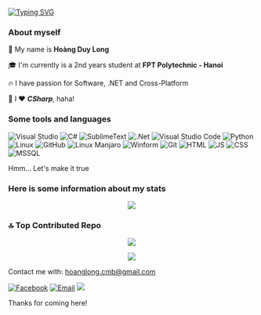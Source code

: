 [![Typing SVG](https://readme-typing-svg.demolab.com?font=Fira+Code&pause=1000&color=F72CC0&width=435&lines=Hi+there+%F0%9F%91%8B++Welcome+to+my+wall+!!!;I'm+Long%2C+nice+to+meet+you;You+can+see+more+information+below+%F0%9F%91%87)](https://git.io/typing-svg)


### About myself

👤 My name is **Hoàng Duy Long**

🎓 I'm currently is a 2nd years student at **FPT Polytechnic - Hanoi**

🔥 I have passion for Software, .NET and Cross-Platform

🙈 I ❤️ **_CSharp_**, haha!

### Some tools and languages

![Visual Studio](https://img.shields.io/badge/Visual%20Studio-76549A.svg?style=for-the-badge&logo=visual-studio&logoColor=while)
![C#](https://img.shields.io/badge/c%23-%23355764.svg?style=for-the-badge)
![SublimeText](https://img.shields.io/badge/sublimetext-1B2430.svg?style=for-the-badge&logo=sublimetext&logoColor=while)
![.Net](https://img.shields.io/badge/.NET-B2A4FF?style=for-the-badge)
![Visual Studio Code](https://img.shields.io/badge/Visual%20Studio%20Code-0078AA.svg?style=for-the-badge&logo=visual-studio-code&logoColor=while)
![Python](https://img.shields.io/badge/Python-%23495C83.svg?style=for-the-badge&logo=python&logoColor=%23F7DF1E)
![Linux](https://img.shields.io/badge/linux-164B60.svg?style=for-the-badge&logo=linux&logoColor=white)
![GitHub](https://img.shields.io/badge/github-%232C3639.svg?style=for-the-badge&logo=github&logoColor=white)
![Linux Manjaro](https://img.shields.io/badge/manjaro-%2353BF9D.svg?style=for-the-badge&logo=manjaro&logoColor=white)
![Winform](https://img.shields.io/badge/winform-%23FF7396.svg?style=for-the-badge&logo=windows&logoColor=white)
![Git](https://img.shields.io/badge/git-%23F77E21.svg?style=for-the-badge&logo=git&logoColor=white)
![HTML](https://img.shields.io/badge/html-FF6666.svg?style=for-the-badge&logo=html5&logoColor=white)
![JS](https://img.shields.io/badge/javascript-F0DB4F.svg?style=for-the-badge&logo=javascript&logoColor=323330)
![CSS](https://img.shields.io/badge/CSS-3C99DC.svg?style=for-the-badge&logo=css3&logoColor=white)
![MSSQL](https://img.shields.io/badge/MS%2DSQLServer-00758F.svg?style=for-the-badge&logo=microsoft-sql-server&logoColor=white)

Hmm... Let's make it true


### Here is some information about my stats
<p align="center">   
    <img src="https://github-readme-stats-sigma-five.vercel.app/api/top-langs/?username=hlk9&exclude_repo=&layout=compact&theme=dracula">
</p>

### 🔝 Top Contributed Repo
<p align="center">
    <img src="https://github-contributor-stats.vercel.app/api?username=hlk9&limit=5&theme=dracula&combine_all_yearly_contributions=true">    
</p>


<p align="center">
<img src="https://github-readme-streak-stats.herokuapp.com/?user=hlk9&theme=blueberry&fire=FF7396&ring=FF7396">    
</p>



Contact me with: hoanglong.cmb@gmail.com

[![Facebook](https://img.shields.io/badge/facebook-%230AA1DD.svg?style=for-the-badge)](https://facebook.com/hlong.cmb)
[![Email](https://img.shields.io/badge/email-%23B20600.svg?style=for-the-badge&logo=email)](mailto:hoanglong.cmb@gmail.com)
[![](https://visitcount.itsvg.in/api?id=hlk9&label=Profile%20Views&color=1&icon=5&pretty=true)](https://visitcount.itsvg.in)

Thanks for coming here!


<!--
**HLK9/HLK9** is a ✨ _special_ ✨ repository because its `README.md` (this file) appears on your GitHub profile.

Here are some ideas to get you started:

- 🔭 I’m currently working on ...
- 🌱 I’m currently learning ...
- 👯 I’m looking to collaborate on ...
- 🤔 I’m looking for help with ...
- 💬 Ask me about ...
- 📫 How to reach me: ...
- 😄 Pronouns: ...
- ⚡ Fun fact: ...
-->
